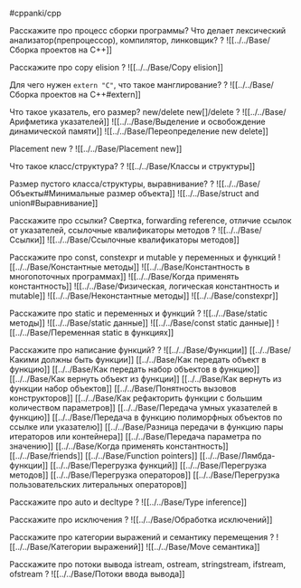 #cppanki/cpp

Расскажите про процесс сборки программы? Что делает лексический анализатор(препроцессор), компилятор, линковщик?
?
![[../../Base/Сборка проектов на C++]]

Расскажите про copy elision
?
![[../../Base/Copy elision]]

Для чего нужен `extern "C"`, что такое манглирование?
?
![[../../Base/Сборка проектов на C++#extern]]

Что такое указатель, его размер? new/delete new[]/delete
?
![[../../Base/Арифметика указателей]]
![[../../Base/Выделение и освобождение динамической памяти]]
![[../../Base/Переопределение new delete]]

Placement new
?
![[../../Base/Placement new]]


Что такое класс/структура?
?
![[../../Base/Классы и структуры]]

Размер пустого класса/структуры, выравнивание?
?
![[../../Base/Объекты#Минимальные размер объекта]]
![[../../Base/struct and  union#Выравнивание]]

Расскажите про ссылки? Свертка, forwarding reference, отличие ссылок от указателей, ссылочные квалификаторы методов
?
![[../../Base/Ссылки]]
![[../../Base/Ссылочные квалификаторы методов]]


Расскажите про const, constexpr и mutable у переменных и функций
![[../../Base/Константные методы]]
![[../../Base/Константность в многопоточных программах]]
![[../../Base/Когда применять константность]]
![[../../Base/Физическая, логическая константность и mutable]]
![[../../Base/Неконстантные методы]]
![[../../Base/constexpr]]

Расскажите про static и переменных и функций
?
![[../../Base/static методы]]
![[../../Base/static данные]]
![[../../Base/const static данные]]
![[../../Base/Переменная static в функциях]]

Расскажите про написание функций?
?
![[../../Base/Функции]]
[[../../Base/Какими должны быть функции]]
[[../../Base/Как передать объект в функцию]]
[[../../Base/Как передать набор объектов в функцию]]
[[../../Base/Как вернуть объект из функции]]
[[../../Base/Как вернуть из функции набор объектов]]
[[../../Base/Понятность вызовов конструкторов]]
[[../../Base/Как рефакторить функции с большим количеством параметров]]
[[../../Base/Передача умных указателей в функцию]]
[[../../Base/Передача в функцию полиморфных объектов по ссылке или указателю]]
[[../../Base/Разница передачи в функцию пары итераторов или контейнера]]
[[../../Base/Передача параметра по значению]]
[[../../Base/Когда применять константность]]
[[../../Base/friends]]
[[../../Base/Function pointers]]
[[../../Base/Лямбда-функции]]
[[../../Base/Перегрузка функций]]
[[../../Base/Перегрузка методов]]
[[../../Base/Перегрузка операторов]]
[[../../Base/Перегрузка пользовательских литеральных операторов]]

Расскажите про auto и decltype
?
![[../../Base/Type inference]]

Расскажите про исключения
?
![[../../Base/Обработка исключений]]

Расскажите про категории выражений и  семантику перемещения
?
![[../../Base/Категории выражений]]
![[../../Base/Move семантика]]

Расскажите про потоки вывода istream, ostream, stringstream, ifstream, ofstream
?
![[../../Base/Потоки ввода вывода]]


